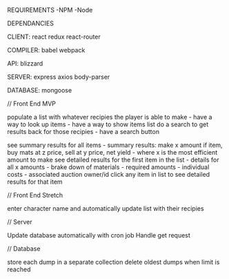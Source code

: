REQUIREMENTS
-NPM
-Node

DEPENDANCIES

CLIENT:
react
redux
react-router

COMPILER:
babel
webpack

API:
blizzard

SERVER:
express
axios
body-parser

DATABASE:
mongoose


// Front End MVP

populate a list with whatever recipies the player is able to make
	- have a way to look up items
	- have a way to show items list
do a search to get results back for those recipies
	- have a search button

see summary results for all items
	- summary results: make x amount if item, buy mats at z price, sell at y price, net yield
		- where x is the most efficient amount to make
see detailed results for the first item in the list
	- details for all x amounts
	- brake down of materials
		- required amounts
		- individual costs
		- associated auction owner/id
click any item in list to see detailed results for that item

// Front End Stretch

enter character name and automatically update list with their recipies 

// Server

Update database automatically with cron job
Handle get request


// Database

store each dump in a separate collection
delete oldest dumps when limit is reached
